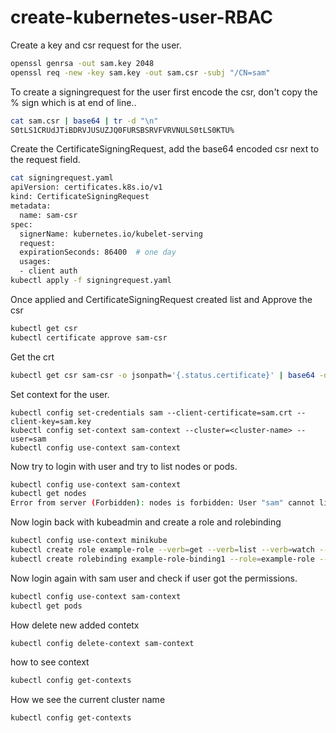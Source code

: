 # create-kubernetes-user-RBAC
Create a key and csr request for the user.

```bash
openssl genrsa -out sam.key 2048
openssl req -new -key sam.key -out sam.csr -subj "/CN=sam"
```
To create a signingrequest for the user first encode the csr, don't copy the % sign which is at end of line..
```bash
cat sam.csr | base64 | tr -d "\n"
S0tLS1CRUdJTiBDRVJUSUZJQ0FURSBSRVFVRVNULS0tLS0KTU%
```
Create the CertificateSigningRequest, add the base64 encoded csr next to the request field.
```bash
cat signingrequest.yaml
apiVersion: certificates.k8s.io/v1
kind: CertificateSigningRequest
metadata:
  name: sam-csr
spec:
  signerName: kubernetes.io/kubelet-serving
  request: 
  expirationSeconds: 86400  # one day
  usages:
  - client auth
kubectl apply -f signingrequest.yaml
```

Once applied and CertificateSigningRequest created list and Approve the csr

```bash
kubectl get csr
kubectl certificate approve sam-csr
```
Get the crt
```bash
kubectl get csr sam-csr -o jsonpath='{.status.certificate}' | base64 -d > sam.crt
```
Set context for the user.
```
kubectl config set-credentials sam --client-certificate=sam.crt --client-key=sam.key
kubectl config set-context sam-context --cluster=<cluster-name> --user=sam
kubectl config use-context sam-context
```
Now try to login with user and try to list nodes or pods.
```bash
kubectl config use-context sam-context
kubectl get nodes
Error from server (Forbidden): nodes is forbidden: User "sam" cannot list resource "nodes" in API group "" at the cluster scope
```
Now login back with kubeadmin and create a role and rolebinding 
```bash
kubectl config use-context minikube
kubectl create role example-role --verb=get --verb=list --verb=watch --resource=pods --namespace=default
kubectl create rolebinding example-role-binding1 --role=example-role --user=sam
```
Now login again with sam user and check if user got the permissions.
```bash
kubectl config use-context sam-context
kubectl get pods
```
How delete new added contetx
```bash
kubectl config delete-context sam-context
```

how to see context
```bash
kubectl config get-contexts
```
How we see the current cluster name 

```bash
kubectl config get-contexts
```
